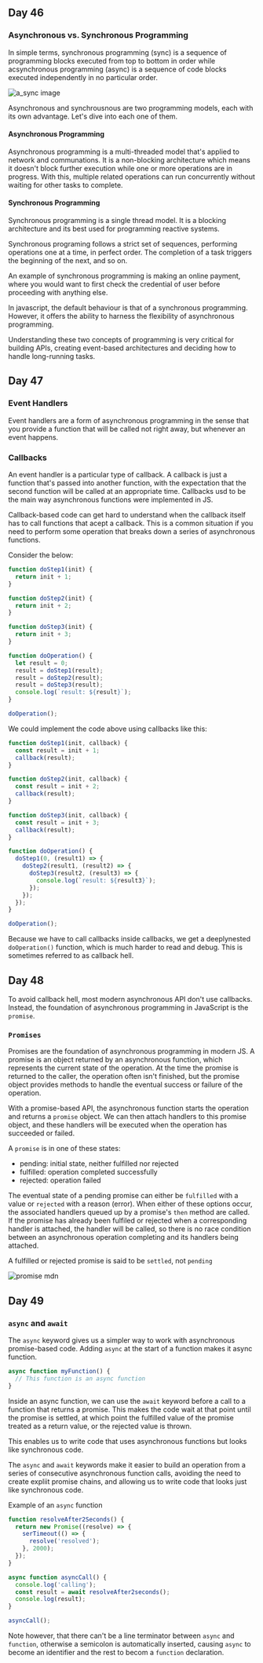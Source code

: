 ## Day 46

### Asynchronous vs. Synchronous Programming

In simple terms, synchronous programming (sync) is a sequence of programming blocks executed from top to bottom in order while acsynchronous programming (async) is a sequence of code blocks executed independently in no particular order.

![a_sync image](https://www.mendix.com/wp-content/uploads/Blog-ThumbnailSync-vs-Async.png)

Asynchronous and synchrousnous are two programming models, each with its own advantage. Let's dive into each one of them.

#### Asynchronous Programming

Asynchronous programming is a multi-threaded model that's applied to network and communations. It is a non-blocking architecture which means it doesn't block further execution while one or more operations are in progress. With this, multiple related operations can run concurrently without waiting for other tasks to complete.

#### Synchronous Programming

Synchronous programming is a single thread model. It is a blocking architecture and its best used for programming reactive systems.

Synchronous programing follows a strict set of sequences, performing operations one at a time, in perfect order. The completion of a task triggers the beginning of the next, and so on.

An example of synchronous programming is making an online payment, where you would want to first check the credential of user before proceeding with anything else.

In javascript, the default behaviour is that of a synchronous programming. However, it offers the ability to harness the flexibility of asynchronous programming.

Understanding these two concepts of programming is very critical for building APIs, creating event-based architectures and deciding how to handle long-running tasks.


## Day 47

### Event Handlers

Event handlers are a form of asynchronous programming in the sense that you provide a function that will be called not right away, but whenever an event happens.

### Callbacks

An event handler is a particular type of callback. A callback is just a function that's passed into another function, with the expectation that the second function will be called at an appropriate time. Callbacks usd to be the main way asynchronous functions were implemented in JS.

Callback-based code can get hard to understand when the callback itself has to call functions that acept a callback. This is a common situation if you need to perform some operation that breaks down a series of asynchronous functions.

Consider the below:
```js
function doStep1(init) {
  return init + 1;
}

function doStep2(init) {
  return init + 2;
}

function doStep3(init) {
  return init + 3;
}

function doOperation() {
  let result = 0;
  result = doStep1(result);
  result = doStep2(result);
  result = doStep3(result);
  console.log(`result: ${result}`);
}

doOperation();
```

We could implement the code above using callbacks like this:

```js
function doStep1(init, callback) {
  const result = init + 1;
  callback(result);
}

function doStep2(init, callback) {
  const result = init + 2;
  callback(result);
}

function doStep3(init, callback) {
  const result = init + 3;
  callback(result);
}

function doOperation() {
  doStep1(0, (result1) => {
    doStep2(result1, (result2) => {
      doStep3(result2, (result3) => {
        console.log(`result: ${result3}`);
      });
    });
  });
}

doOperation();
```

Because we have to call callbacks inside callbacks, we get a deeplynested `doOperation()` function, which is much harder to read and debug. This is sometimes referred to as callback hell.

## Day 48

To avoid callback hell, most modern asynchronous API don't use callbacks. Instead, the foundation of asynchronous programming in JavaScript is the `promise`.

### `Promises`

Promises are the foundation of asynchronous programming in modern JS. A promise is an object returned by an asynchronous function, which represents the current state of the operation. At the time the promise is returned to the caller, the operation often isn't finished, but the promise object provides methods to handle the eventual success or failure of the operation.

With a promise-based API, the asynchronous function starts the operation and returns a `promise` object. We can then attach handlers to this promise object, and these handlers will be executed when the operation has succeeded or failed.

A `promise` is in one of these states:

- pending: initial state, neither fulfilled nor rejected
- fulfilled: operation completed successfully
- rejected: operation failed

The eventual state of a pending promise can either be `fulfilled` with a value or `rejected` with a reason (error). When either of these options occur, the associated handlers queued up by a promise's `then` method are called. If the promise has already been fulfiled or rejected when a corresponding handler is attached, the handler will be called, so there is no race condition between an asynchronous operation completing and its handlers being attached.

A fulfilled or rejected promise is said to be `settled`, not `pending`

![promise mdn](https://developer.mozilla.org/en-US/docs/Web/JavaScript/Reference/Global_Objects/Promise/promises.png)


## Day 49

### `async` and `await`

The `async` keyword gives us a simpler way to work with asynchronous promise-based code. Adding `async` at the start of a function makes it async function.

```js
async function myFunction() {
  // This function is an async function
}
```

Inside an async function, we can use the `await` keyword before a call to a function that returns a promise. This makes the code wait at that point until the promise is settled, at which point the fulfilled value of the promise treated as a return value, or the rejected value is thrown.

This enables us to write code that uses asynchronous functions but looks like synchronous code.

The `async` and `await` keywords make it easier to build an operation from a series of consecutive asynchronous function calls, avoiding the need to create expliit promise chains, and allowing us to write code that looks just like synchronous code.

Example of an `async` function

```js
function resolveAfter2Seconds() {
  return new Promise((resolve) => {
    serTimeout(() => {
      resolve('resolved');
    }, 2000);
  });
}

async function asyncCall() {
  console.log('calling');
  const result = await resolveAfter2seconds();
  console.log(result);
}

asyncCall();
```

Note however, that there can't be a line terminator between `async` and `function`, otherwise a semicolon is automatically inserted, causing `async` to become an identifier and the rest to becom a `function` declaration.
